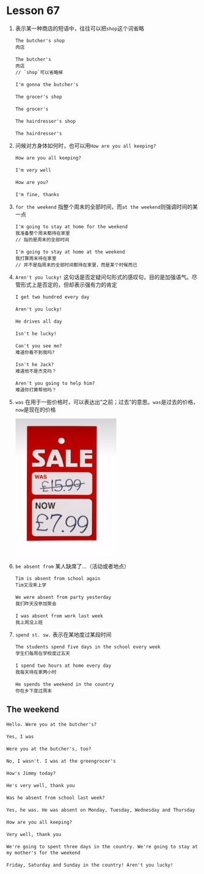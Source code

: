 # Lesson 67

1. 表示某一种商店的短语中，往往可以把`shop`这个词省略

   ```
   The butcher's shop
   肉店

   The butcher's
   肉店
   // `shop`可以省略掉

   I'm gonna the butcher's

   The grocer's shop

   The grocer's

   The hairdresser's shop

   The hairdresser's
   ```

2. 问候对方身体如何时，也可以用`How are you all keeping?`

   ```
   How are you all keeping?

   I'm very well

   How are you?

   I'm fine, thanks
   ```

3. `for the weekend` 指整个周末的全部时间，而`at the weekend`则强调时间的某一点

   ```
   I'm going to stay at home for the weekend
   我准备整个周末都待在家里
   // 指的是周末的全部时间

   I'm going to stay at home at the weekend
   我打算周末待在家里
   // 并不是指周末的全部时间都待在家里，而是某个时候而已
   ```

4. `Aren't you lucky!` 这句话是否定疑问句形式的感叹句，目的是加强语气。尽管形式上是否定的，但却表示强有力的肯定

   ```
   I get two hundred every day

   Aren't you lucky!

   He drives all day

   Isn't he lucky!

   Can't you see me?
   难道你看不到我吗?

   Isn't he Jack?
   难道他不是杰克吗？

   Aren't you going to help him?
   难道你打算帮他吗？
   ```

5. `was` 在用于一些价格时，可以表达出“之前；过去”的意思。`was`是过去的价格，`now`是现在的价格

   ![sale](../../../Images/Lesson67/sale.png)

6. `be absent from` 某人缺席了...（活动或者地点）

   ```
   Tim is absent from school again
   Tim又没来上学

   We were absent from party yesterday
   我们昨天没参加聚会

   I was absent from work last week
   我上周没上班
   ```

7. `spend st. sw.` 表示在某地度过某段时间

   ```
   The students spend five days in the school every week
   学生们每周在学校度过五天

   I spend two hours at home every day
   我每天待在家两小时

   He spends the weekend in the country
   你在乡下度过周末
   ```

## The weekend

```
Hello. Were you at the butcher's?

Yes, I was

Were you at the butcher's, too?

No, I wasn't. I was at the greengrocer's

How's Jimmy today?

He's very well, thank you

Was he absent from school last week?

Yes, he was. He was absent on Monday, Tuesday, Wednesday and Thursday

How are you all keeping?

Very well, thank you

We're going to spent three days in the country. We're going to stay at my mother's for the weekend

Friday, Saturday and Sunday in the country! Aren't you lucky!
```
